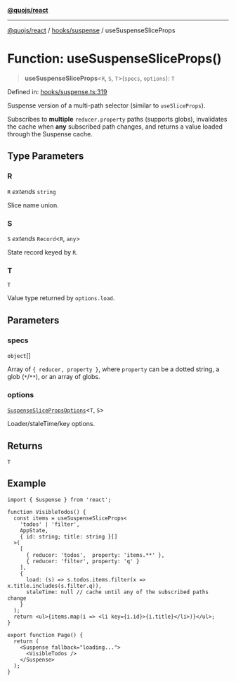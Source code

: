 [**@quojs/react**](../../../README.md)

***

[@quojs/react](../../../README.md) / [hooks/suspense](../README.md) / useSuspenseSliceProps

# Function: useSuspenseSliceProps()

> **useSuspenseSliceProps**\<`R`, `S`, `T`\>(`specs`, `options`): `T`

Defined in: [hooks/suspense.ts:319](https://github.com/quojs/quojs/blob/9e23886b2a0ad7a76f8b24da404b10a06002a0ea/packages/react/src/hooks/suspense.ts#L319)

Suspense version of a multi-path selector (similar to `useSliceProps`).

Subscribes to **multiple** `reducer.property` paths (supports globs),
invalidates the cache when **any** subscribed path changes, and returns a value
loaded through the Suspense cache.

## Type Parameters

### R

`R` *extends* `string`

Slice name union.

### S

`S` *extends* `Record`\<`R`, `any`\>

State record keyed by `R`.

### T

`T`

Value type returned by `options.load`.

## Parameters

### specs

`object`[]

Array of `{ reducer, property }`, where `property` can be a dotted string,
                 a glob (`*`/`**`), or an array of globs.

### options

[`SuspenseSlicePropsOptions`](../interfaces/SuspenseSlicePropsOptions.md)\<`T`, `S`\>

Loader/staleTime/key options.

## Returns

`T`

## Example

```tsx
import { Suspense } from 'react';

function VisibleTodos() {
  const items = useSuspenseSliceProps<
    'todos' | 'filter',
    AppState,
    { id: string; title: string }[]
  >(
    [
      { reducer: 'todos',  property: 'items.**' },
      { reducer: 'filter', property: 'q' }
    ],
    {
      load: (s) => s.todos.items.filter(x => x.title.includes(s.filter.q)),
      staleTime: null // cache until any of the subscribed paths change
    }
  );
  return <ul>{items.map(i => <li key={i.id}>{i.title}</li>)}</ul>;
}

export function Page() {
  return (
    <Suspense fallback="loading...">
      <VisibleTodos />
    </Suspense>
  );
}
```
